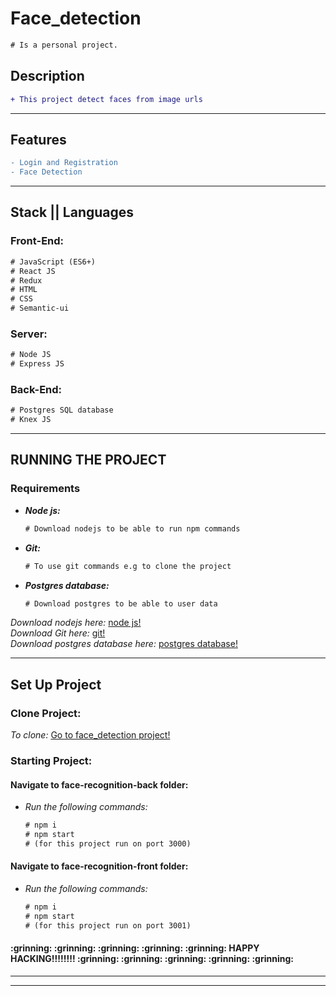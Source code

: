 <h1>Face_detection</h1>

```diff
# Is a personal project.
```

<h2> Description </h2>

 ```diff
 + This project detect faces from image urls
```

<hr />

<h2> Features</h2>  

```diff
- Login and Registration
- Face Detection
```
<hr />

<h2> Stack || Languages</h2> 

<h3> Front-End: </h3>

```diff
# JavaScript (ES6+)
# React JS
# Redux
# HTML
# CSS
# Semantic-ui
```

<h3> Server: </h3>

```diff
# Node JS
# Express JS
```
  
<h3> Back-End: </h3>

```diff
# Postgres SQL database
# Knex JS
```

<hr />

<h2> RUNNING THE PROJECT</h2> 

<h3> Requirements</h3> 

<ul>
   <li>
      <em>
        <strong>
          Node js:
        </strong>
       </em>
    </li>
    
```diff
# Download nodejs to be able to run npm commands 
```

  <li>
      <em>
        <strong>
          Git:
        </strong>
       </em>
    </li>
    
```diff
# To use git commands e.g to clone the project
```

   <li>
      <em>
        <strong>
          Postgres database:
        </strong>
       </em>
    </li>
    
```diff
# Download postgres to be able to user data
```

</ul>

<em>Download nodejs here:</em> [node js!](https://nodejs.org/en/)<br />
<em>Download Git here:</em> [git!](https://git-scm.com/)<br />
<em>Download postgres database here:</em> [postgres database!](https://www.postgresql.org/download/)<br />

<hr />

<h2> Set Up Project </h2>

<h3> Clone Project: </h3>

<em>To clone:</em> [Go to face_detection project!](https://github.com/zuluarnold0/face_detection)

<h3> Starting Project: </h3>

<h4> Navigate to face-recognition-back folder: </h4>

<ul>
   <li>
      <em>
        Run the following commands:
       </em>
    </li>
    
```diff
# npm i 
# npm start
# (for this project run on port 3000)
```
</ul>

<h4> Navigate to face-recognition-front folder: </h4>

<ul>
   <li>
      <em>
        Run the following commands:
       </em>
    </li>
    
```diff
# npm i 
# npm start
# (for this project run on port 3001)
```
</ul>

<h4> :grinning: :grinning: :grinning: :grinning: :grinning: HAPPY HACKING!!!!!!!! :grinning: :grinning: :grinning: :grinning: :grinning: </h4>

<hr />
<hr />
